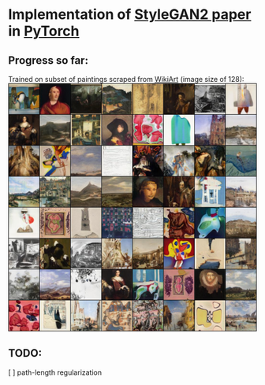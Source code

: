 # Implementation of [StyleGAN2 paper](https://arxiv.org/abs/1912.04958) in [PyTorch](https://pytorch.org/)

## Progress so far:
Trained on subset of paintings scraped from [WikiArt](https://www.wikiart.org/) (image size of 128):
![](data/stylegan.jpeg)

## TODO:
[ ] path-length regularization
